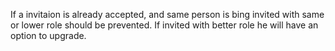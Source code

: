 If a invitaion is already accepted, and same person is bing invited with same or lower role should be prevented. If invited with better role he will have an option to upgrade.

